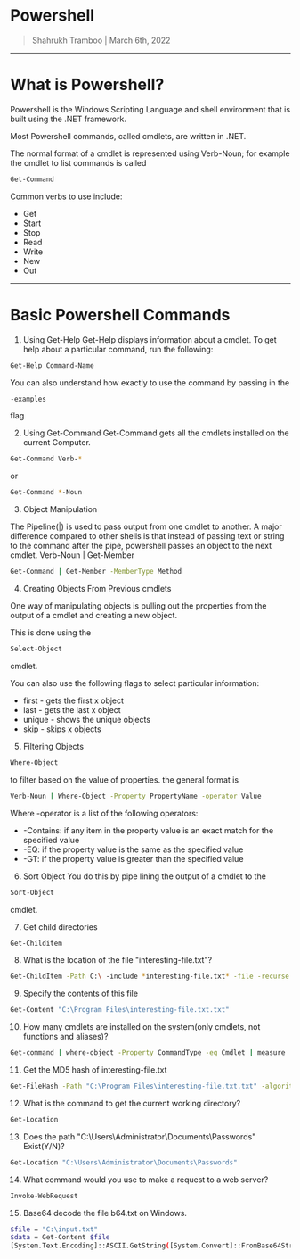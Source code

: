 # Powershell

> Shahrukh Tramboo | March 6th, 2022

--------------------------------------

# What is Powershell?

Powershell is the Windows Scripting Language and shell environment that is built using the .NET framework.

Most Powershell commands, called cmdlets, are written in .NET.

The normal format of a cmdlet is represented using Verb-Noun; for example the cmdlet to list commands is called 

```bash
Get-Command
```

Common verbs to use include:
-	Get
-	Start
-	Stop 
-	Read
-	Write
-	New
-	Out

------------------------------------------

# Basic Powershell Commands

1.	Using Get-Help
Get-Help displays information about a cmdlet. To get help about a particular command, run the following:

```bash
Get-Help Command-Name
```
You can also understand how exactly to use the command by passing in the
```bash
-examples
```
flag

2.	Using Get-Command
Get-Command gets all the cmdlets installed on the current Computer.

```bash
Get-Command Verb-* 
```
or 
```bash
Get-Command *-Noun
```

3.	Object Manipulation

The Pipeline(|) is used to pass output from one cmdlet to another. 
A major difference compared to other shells is that instead of passing text or string to the command after the pipe, powershell passes an object to the next cmdlet.
Verb-Noun | Get-Member

```bash
Get-Command | Get-Member -MemberType Method
```

4.	Creating Objects From Previous cmdlets

One way of manipulating objects is pulling out the properties from the output of a cmdlet and creating a new object.

This is done using the 
```bash
Select-Object
``` 
cmdlet. 

You can also use the following flags to select particular information:

-	first - gets the first x object
-	last - gets the last x object
-	unique - shows the unique objects
-	skip - skips x objects

5.	Filtering Objects
```bash
Where-Object
``` 
to filter based on the value of properties. the general format is
```bash
Verb-Noun | Where-Object -Property PropertyName -operator Value
```

Where -operator is a list of the following operators:
-	-Contains: if any item in the property value is an exact match for the specified value
-	-EQ: if the property value is the same as the specified value
-	-GT: if the property value is greater than the specified value

6.	Sort Object
You do this by pipe lining the output of a cmdlet to the 
```bash
Sort-Object 
```
cmdlet.

7.	Get child directories
```bash
Get-Childitem
```

8. What is the location of the file "interesting-file.txt"?
```bash
Get-ChildItem -Path C:\ -include *interesting-file.txt* -file -recurse
```

9. Specify the contents of this file
```bash
Get-Content "C:\Program Files\interesting-file.txt.txt"
```

10. How many cmdlets are installed on the system(only cmdlets, not functions and aliases)?
```bash
Get-command | where-object -Property CommandType -eq Cmdlet | measure
```

11. Get the MD5 hash of interesting-file.txt
```bash
Get-FileHash -Path "C:\Program Files\interesting-file.txt.txt" -algorithm MD5
```

12. What is the command to get the current working directory?
```bash
Get-Location
```

13. Does the path "C:\Users\Administrator\Documents\Passwords" Exist(Y/N)?
```bash
Get-Location "C:\Users\Administrator\Documents\Passwords"
```

14. What command would you use to make a request to a web server?
```bash
Invoke-WebRequest
```

15. Base64 decode the file b64.txt on Windows. 
```bash
$file = "C:\input.txt"
$data = Get-Content $file
[System.Text.Encoding]::ASCII.GetString([System.Convert]::FromBase64String($data)) | Out-File -Encoding "ASCII" out.html
```
